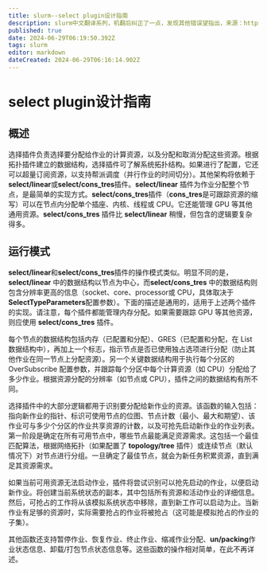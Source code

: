 ```yaml
---
title: slurm--select plugin设计指南
description: slurm中文翻译系列，机翻后纠正了一点，发现其他错误望指出，来源：https://github.com/SchedMD/slurm/blob/master/doc/html/select_design.shtml
published: true
date: 2024-06-29T06:19:50.392Z
tags: slurm
editor: markdown
dateCreated: 2024-06-29T06:16:14.902Z
---
```


# select plugin设计指南

## 概述

选择插件负责选择要分配给作业的计算资源，以及分配和取消分配这些资源。根据拓扑插件建立的数据结构，选择插件可了解系统拓扑结构。如果进行了配置，它还可以超量订阅资源，以支持帮派调度（并行作业的时间切分）。其他架构将依赖于**select/linear**或**select/cons_tres**插件。**select/linear** 插件为作业分配整个节点，是最简单的实现方式。**select/cons_tres**插件（**cons_tres**是可跟踪资源的缩写）可以在节点内分配单个插座、内核、线程或 CPU。它还能管理 GPU 等其他通用资源。**select/cons_tres** 插件比 **select/linear** 稍慢，但包含的逻辑要复杂得多。

## 运行模式

**select/linear**和**select/cons_tres**插件的操作模式类似。明显不同的是，**select/linear** 中的数据结构以节点为中心，而**select/cons_tres** 中的数据结构则包含分辨率更高的信息（socket、core、processor或 CPU，具体取决于**SelectTypeParameters**配置参数）。下面的描述是通用的，适用于上述两个插件的实现。请注意，每个插件都能管理内存分配。如果需要跟踪 GPU 等其他资源，则应使用 **select/cons_tres** 插件。

每个节点的数据结构包括内存（已配置和分配）、GRES（已配置和分配，在 List 数据结构中），再加上一个标志，指示节点是否已使用独占选项进行分配（防止其他作业在同一节点上分配资源）。另一个关键数据结构用于执行每个分区的 OverSubscribe 配置参数，并跟踪每个分区中每个计算资源（如 CPU）分配给了多少作业。根据资源分配的分辨率（如节点或 CPU），插件之间的数据结构有所不同。

选择插件中的大部分逻辑都用于识别要分配给新作业的资源。该函数的输入包括：指向新作业的指针、标识可使用节点的位图、节点计数（最小、最大和期望）、该作业可与多少个分区的作业共享资源的计数，以及可抢先启动新作业的作业列表。第一阶段是确定在所有可用节点中，哪些节点最能满足资源需求。这包括一个最佳匹配算法，根据网络拓扑（如果配置了 **topology/tree** 插件）或连续节点（默认情况下）对节点进行分组。一旦确定了最佳节点，就会为新任务积累资源，直到满足其资源需求。

如果当前可用资源无法启动作业，插件将尝试识别可以抢先启动的作业，以便启动新作业。将创建当前系统状态的副本，其中包括所有资源和活动作业的详细信息。然后，可抢占的工作将从该模拟系统状态中移除，直到新工作可以启动为止。当新作业有足够的资源时，实际需要抢占的作业将被抢占（这可能是模拟抢占的作业的子集）。

其他函数还支持暂停作业、恢复作业、终止作业、缩减作业分配、**un/packing**作业状态信息、卸载/打包节点状态信息等。这些函数的操作相对简单，在此不再详述。